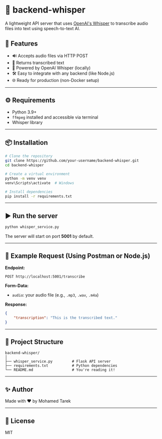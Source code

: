 # 🧠 backend-whisper

A lightweight API server that uses [OpenAI's Whisper](https://github.com/openai/whisper) to transcribe audio files into text using speech-to-text AI.

## 🚀 Features

-   🔊 Accepts audio files via HTTP POST
-   📄 Returns transcribed text
-   🧠 Powered by OpenAI Whisper (locally)
-   🛠️ Easy to integrate with any backend (like Node.js)
-   🌐 Ready for production (non-Docker setup)

---

## ⚙️ Requirements

-   Python 3.9+
-   `ffmpeg` installed and accessible via terminal
-   Whisper library

---

## 📦 Installation

```bash
# Clone the repository
git clone https://github.com/your-username/backend-whisper.git
cd backend-whisper

# Create a virtual environment
python -m venv venv
venv\Scripts\activate  # Windows

# Install dependencies
pip install -r requirements.txt
```

---

## ▶️ Run the server

```bash
python whisper_service.py
```

The server will start on port **5001** by default.

---

## 🧪 Example Request (Using Postman or Node.js)

**Endpoint:**

```
POST http://localhost:5001/transcribe
```

**Form-Data:**

-   `audio`: your audio file (e.g., `.mp3`, `.wav`, `.m4a`)

**Response:**

```json
{
    "transcription": "This is the transcribed text."
}
```

---

## 📁 Project Structure

```
backend-whisper/
│
├── whisper_service.py         # Flask API server
├── requirements.txt           # Python dependencies
└── README.md                  # You're reading it!
```

---

## ✨ Author

Made with ❤️ by Mohamed Tarek

---

## 📝 License

MIT
